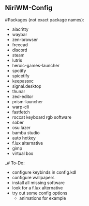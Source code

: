 ﻿## NiriWM-Config
#Packages (not exact package names):
- alacritty
- waybar
- zen-browser
- freecad
- discord
- steam
- lutris
- heroic-games-launcher
- spotify
- spicetify
- keepassxc
- signal.desktop
- thunar
- zed-editor
- prism-launcher
- warp-cli
- fastfetch
- roccat keyboard rgb software
- sober
- osu lazer
- bambu studio
- auto hotkey
- f.lux alternative
- gimp
- virtual box

_# To-Do:
 - configure keybinds in config.kdl
 - configure wallpapers
 - install all missing software
 - look for a f.lux alternative
 - try out some config options
   - animations for example
